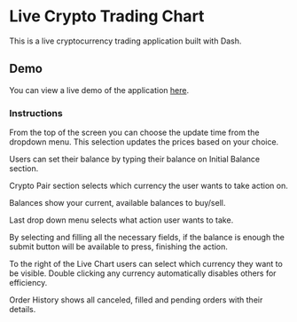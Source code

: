 # Live Crypto Trading Chart

This is a live cryptocurrency trading application built with Dash.

## Demo

You can view a live demo of the application [here](https://live-crypto-trading-dashboard.onrender.com).

### Instructions

From the top of the screen you can choose the update time from the dropdown menu. This selection updates the prices based on your choice.

Users can set their balance by typing their balance on Initial Balance section.

Crypto Pair section selects which currency the user wants to take action on.

Balances show your current, available balances to buy/sell.

Last drop down menu selects what action user wants to take.

By selecting and filling all the necessary fields, if the balance is enough the submit button will be available to press, finishing the action.

To the right of the Live Chart users can select which currency they want to be visible. Double clicking any currency automatically disables others for efficiency.

Order History shows all canceled, filled and pending orders with their details.
